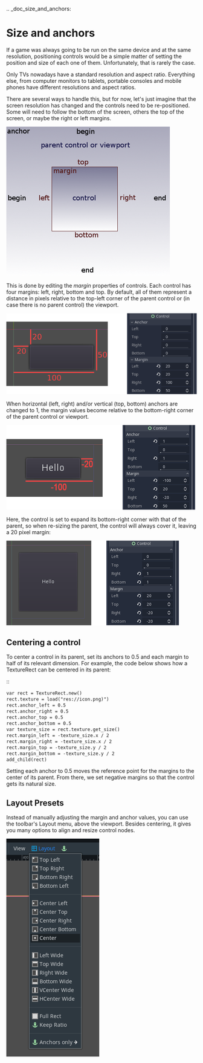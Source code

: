.. _doc_size_and_anchors:

Size and anchors
================

If a game was always going to be run on the same device and at the same
resolution, positioning controls would be a simple matter of setting the
position and size of each one of them. Unfortunately, that is rarely the
case.

Only TVs nowadays have a standard resolution and aspect ratio.
Everything else, from computer monitors to tablets, portable consoles
and mobile phones have different resolutions and aspect ratios.

There are several ways to handle this, but for now, let's just imagine
that the screen resolution has changed and the controls need to be
re-positioned. Some will need to follow the bottom of the screen, others
the top of the screen, or maybe the right or left margins.

![](img/anchors.png)

This is done by editing the *margin* properties of controls. Each
control has four margins: left, right, bottom and top. By default, all of
them represent a distance in pixels relative to the top-left corner of
the parent control or (in case there is no parent control) the viewport.

![](img/margin.png)

When horizontal (left, right) and/or vertical (top, bottom) anchors are
changed to 1, the margin values become relative to the bottom-right
corner of the parent control or viewport.

![](img/marginend.png)

Here, the control is set to expand its bottom-right corner with that of
the parent, so when re-sizing the parent, the control will always cover
it, leaving a 20 pixel margin:

![](img/marginaround.png)

Centering a control
-------------------

To center a control in its parent, set its anchors to 0.5 and each margin
to half of its relevant dimension. For example, the code below shows how
a TextureRect can be centered in its parent:

::

    var rect = TextureRect.new()
    rect.texture = load("res://icon.png)")
    rect.anchor_left = 0.5
    rect.anchor_right = 0.5
    rect.anchor_top = 0.5
    rect.anchor_bottom = 0.5
    var texture_size = rect.texture.get_size()
    rect.margin_left = -texture_size.x / 2
    rect.margin_right = -texture_size.x / 2
    rect.margin_top = -texture_size.y / 2
    rect.margin_bottom = -texture_size.y / 2
    add_child(rect)

Setting each anchor to 0.5 moves the reference point for the margins to
the center of its parent. From there, we set negative margins so that
the control gets its natural size.

Layout Presets
--------------

Instead of manually adjusting the margin and anchor values, you can use the
toolbar's Layout menu, above the viewport. Besides centering, it gives you many
options to align and resize control nodes.

![](img/layout_dropdown_menu.png)
